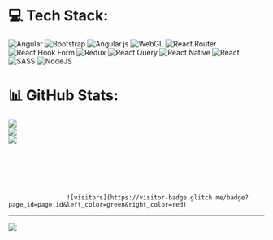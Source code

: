 
# 💻 Tech Stack:
![Angular](https://img.shields.io/badge/angular-%23DD0031.svg?style=for-the-badge&logo=angular&logoColor=white) ![Bootstrap](https://img.shields.io/badge/bootstrap-%238511FA.svg?style=for-the-badge&logo=bootstrap&logoColor=white) ![Angular.js](https://img.shields.io/badge/angular.js-%23E23237.svg?style=for-the-badge&logo=angularjs&logoColor=white) ![WebGL](https://img.shields.io/badge/WebGL-990000?logo=webgl&logoColor=white&style=for-the-badge) ![React Router](https://img.shields.io/badge/React_Router-CA4245?style=for-the-badge&logo=react-router&logoColor=white) ![React Hook Form](https://img.shields.io/badge/React%20Hook%20Form-%23EC5990.svg?style=for-the-badge&logo=reacthookform&logoColor=white) ![Redux](https://img.shields.io/badge/redux-%23593d88.svg?style=for-the-badge&logo=redux&logoColor=white) ![React Query](https://img.shields.io/badge/-React%20Query-FF4154?style=for-the-badge&logo=react%20query&logoColor=white) ![React Native](https://img.shields.io/badge/react_native-%2320232a.svg?style=for-the-badge&logo=react&logoColor=%2361DAFB) ![React](https://img.shields.io/badge/react-%2320232a.svg?style=for-the-badge&logo=react&logoColor=%2361DAFB) ![SASS](https://img.shields.io/badge/SASS-hotpink.svg?style=for-the-badge&logo=SASS&logoColor=white) ![NodeJS](https://img.shields.io/badge/node.js-6DA55F?style=for-the-badge&logo=node.js&logoColor=white)
# 📊 GitHub Stats:
![](https://github-readme-stats.vercel.app/api?username=francoGabrielweb&theme=dark&hide_border=false&include_all_commits=false&count_private=false)<br/>
![](https://github-readme-streak-stats.herokuapp.com/?user=francoGabrielweb&theme=dark&hide_border=false)<br/>
![](https://github-readme-stats.vercel.app/api/top-langs/?username=francoGabrielweb&theme=dark&hide_border=false&include_all_commits=false&count_private=false&layout=compact)
<br>
<br>
<br>
<br>
<br>
<br>


                    ![visitors](https://visitor-badge.glitch.me/badge?page_id=page.id&left_color=green&right_color=red)




---
[![](https://visitcount.itsvg.in/api?id=francoGabrielweb&icon=0&color=0)](https://visitcount.itsvg.in)

<!-- Proudly created with GPRM ( https://gprm.itsvg.in ) -->
